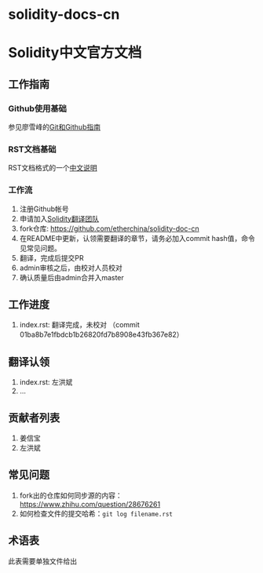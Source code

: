 # solidity-docs-cn
# Solidity中文官方文档 

## 工作指南

### Github使用基础

参见廖雪峰的[Git和Github指南](https://www.liaoxuefeng.com/wiki/0013739516305929606dd18361248578c67b8067c8c017b000/001373962845513aefd77a99f4145f0a2c7a7ca057e7570000)

### RST文档基础

RST文档格式的一个[中文说明](http://www.cnblogs.com/seayxu/p/5603876.html)

### 工作流

1. 注册Github帐号
2. 申请加入[Solidity翻译团队](https://github.com/orgs/etherchina/teams/solidity-translation-team/)
3. fork仓库: https://github.com/etherchina/solidity-doc-cn
4. 在README中更新，认领需要翻译的章节，请务必加入commit hash值，命令见常见问题。
5. 翻译，完成后提交PR
6. admin审核之后，由校对人员校对
7. 确认质量后由admin合并入master

## 工作进度

1. index.rst: 翻译完成，未校对 （commit 01ba8b7e1fbdcb1b26820fd7b8908e43fb367e82）


## 翻译认领

1. index.rst: 左洪斌
2. ...


## 贡献者列表

1. 姜信宝 
2. 左洪斌

## 常见问题
1. fork出的仓库如何同步源的内容：https://www.zhihu.com/question/28676261
2. 如何检查文件的提交哈希：`git log filename.rst`

## 术语表
此表需要单独文件给出